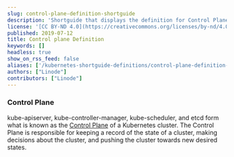 ```yaml
---
slug: control-plane-definition-shortguide
description: 'Shortguide that displays the definition for Control Plane.'
license: '[CC BY-ND 4.0](https://creativecommons.org/licenses/by-nd/4.0)'
published: 2019-07-12
title: Control plane Definition
keywords: []
headless: true
show_on_rss_feed: false
aliases: ['/kubernetes-shortguide-definitions/control-plane-definition-shortguide/']
authors: ["Linode"]
contributors: ["Linode"]
---
```


### Control Plane

kube-apiserver, kube-controller-manager, kube-scheduler, and etcd form what is known as the [Control Plane](https://kubernetes.io/docs/concepts/#kubernetes-control-plane) of a Kubernetes cluster. The Control Plane is responsible for keeping a record of the state of a cluster, making decisions about the cluster, and pushing the cluster towards new desired states.
